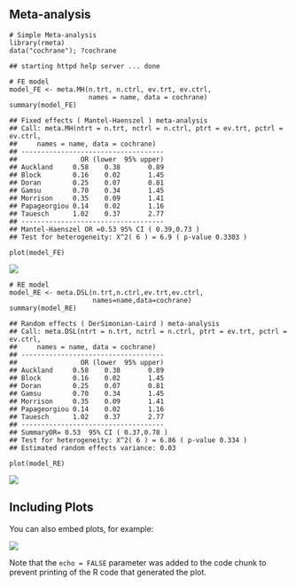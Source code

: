 Meta-analysis
-------------

    # Simple Meta-analysis
    library(rmeta)
    data("cochrane"); ?cochrane

    ## starting httpd help server ... done

    # FE model
    model_FE <- meta.MH(n.trt, n.ctrl, ev.trt, ev.ctrl, 
                        names = name, data = cochrane)
    summary(model_FE)

    ## Fixed effects ( Mantel-Haenszel ) meta-analysis
    ## Call: meta.MH(ntrt = n.trt, nctrl = n.ctrl, ptrt = ev.trt, pctrl = ev.ctrl, 
    ##     names = name, data = cochrane)
    ## ------------------------------------
    ##                OR (lower  95% upper)
    ## Auckland     0.58    0.38       0.89
    ## Block        0.16    0.02       1.45
    ## Doran        0.25    0.07       0.81
    ## Gamsu        0.70    0.34       1.45
    ## Morrison     0.35    0.09       1.41
    ## Papageorgiou 0.14    0.02       1.16
    ## Tauesch      1.02    0.37       2.77
    ## ------------------------------------
    ## Mantel-Haenszel OR =0.53 95% CI ( 0.39,0.73 )
    ## Test for heterogeneity: X^2( 6 ) = 6.9 ( p-value 0.3303 )

    plot(model_FE)

![](test_files/figure-markdown_strict/cars-1.png)

    # RE model
    model_RE <- meta.DSL(n.trt,n.ctrl,ev.trt,ev.ctrl, 
                         names=name,data=cochrane)
    summary(model_RE)

    ## Random effects ( DerSimonian-Laird ) meta-analysis
    ## Call: meta.DSL(ntrt = n.trt, nctrl = n.ctrl, ptrt = ev.trt, pctrl = ev.ctrl, 
    ##     names = name, data = cochrane)
    ## ------------------------------------
    ##                OR (lower  95% upper)
    ## Auckland     0.58    0.38       0.89
    ## Block        0.16    0.02       1.45
    ## Doran        0.25    0.07       0.81
    ## Gamsu        0.70    0.34       1.45
    ## Morrison     0.35    0.09       1.41
    ## Papageorgiou 0.14    0.02       1.16
    ## Tauesch      1.02    0.37       2.77
    ## ------------------------------------
    ## SummaryOR= 0.53  95% CI ( 0.37,0.78 )
    ## Test for heterogeneity: X^2( 6 ) = 6.86 ( p-value 0.334 )
    ## Estimated random effects variance: 0.03

    plot(model_RE)

![](test_files/figure-markdown_strict/cars-2.png)

Including Plots
---------------

You can also embed plots, for example:

![](test_files/figure-markdown_strict/pressure-1.png)

Note that the `echo = FALSE` parameter was added to the code chunk to
prevent printing of the R code that generated the plot.
